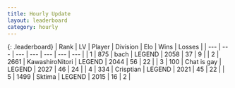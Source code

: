 ```yaml
---
title: Hourly Update
layout: leaderboard
category: hourly
---
```


{: .leaderboard}
| Rank | LV | Player | Division | Elo | Wins | Losses |
| --- | --- | --- | --- | --- | --- | --- |
| <span data-change="0">1</span> | 875 | <span title="ID: 281795">bach</span> | LEGEND | <span data-change="5">2058</span> | <span data-change="1">37</span> | <span data-change="0">9</span> |
| <span data-change="9">2</span> | 2661 | <span title="ID: 164871">KawashiroNitori</span> | LEGEND | <span data-change="36">2044</span> | <span data-change="7">56</span> | <span data-change="1">22</span> |
| <span data-change="-1">3</span> | 100 | <span title="ID: 583966">Chat is gay</span> | LEGEND | <span data-change="0">2027</span> | <span data-change="0">46</span> | <span data-change="0">24</span> |
| <span data-change="-1">4</span> | 334 | <span title="ID: 665674">Crisptian</span> | LEGEND | <span data-change="-2">2021</span> | <span data-change="1">45</span> | <span data-change="1">22</span> |
| <span data-change="0">5</span> | 1499 | <span title="ID: 353063">Sktima</span> | LEGEND | <span data-change="0">2015</span> | <span data-change="0">16</span> | <span data-change="0">2</span> |